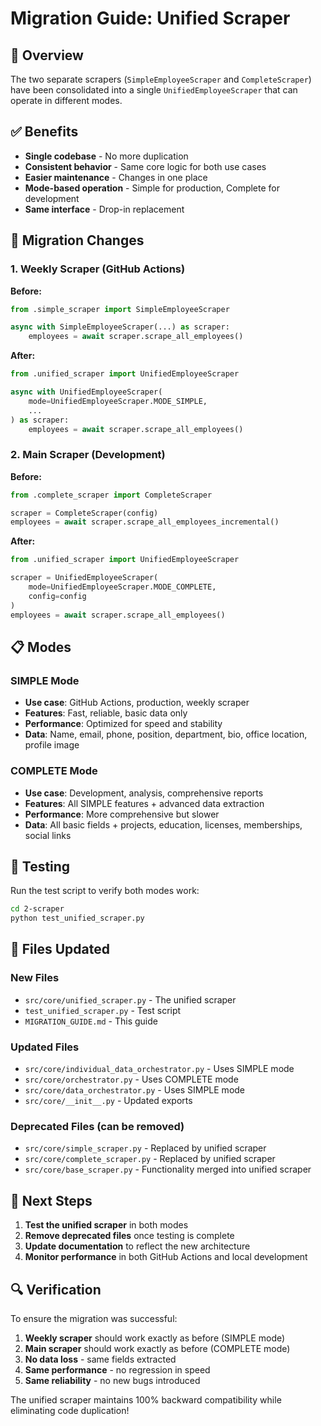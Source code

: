 # Migration Guide: Unified Scraper

## 🎯 Overview

The two separate scrapers (`SimpleEmployeeScraper` and `CompleteScraper`) have been consolidated into a single `UnifiedEmployeeScraper` that can operate in different modes.

## ✅ Benefits

- **Single codebase** - No more duplication
- **Consistent behavior** - Same core logic for both use cases
- **Easier maintenance** - Changes in one place
- **Mode-based operation** - Simple for production, Complete for development
- **Same interface** - Drop-in replacement

## 🔄 Migration Changes

### 1. Weekly Scraper (GitHub Actions)
**Before:**
```python
from .simple_scraper import SimpleEmployeeScraper

async with SimpleEmployeeScraper(...) as scraper:
    employees = await scraper.scrape_all_employees()
```

**After:**
```python
from .unified_scraper import UnifiedEmployeeScraper

async with UnifiedEmployeeScraper(
    mode=UnifiedEmployeeScraper.MODE_SIMPLE,
    ...
) as scraper:
    employees = await scraper.scrape_all_employees()
```

### 2. Main Scraper (Development)
**Before:**
```python
from .complete_scraper import CompleteScraper

scraper = CompleteScraper(config)
employees = await scraper.scrape_all_employees_incremental()
```

**After:**
```python
from .unified_scraper import UnifiedEmployeeScraper

scraper = UnifiedEmployeeScraper(
    mode=UnifiedEmployeeScraper.MODE_COMPLETE,
    config=config
)
employees = await scraper.scrape_all_employees()
```

## 📋 Modes

### SIMPLE Mode
- **Use case**: GitHub Actions, production, weekly scraper
- **Features**: Fast, reliable, basic data only
- **Performance**: Optimized for speed and stability
- **Data**: Name, email, phone, position, department, bio, office location, profile image

### COMPLETE Mode
- **Use case**: Development, analysis, comprehensive reports
- **Features**: All SIMPLE features + advanced data extraction
- **Performance**: More comprehensive but slower
- **Data**: All basic fields + projects, education, licenses, memberships, social links

## 🧪 Testing

Run the test script to verify both modes work:

```bash
cd 2-scraper
python test_unified_scraper.py
```

## 📁 Files Updated

### New Files
- `src/core/unified_scraper.py` - The unified scraper
- `test_unified_scraper.py` - Test script
- `MIGRATION_GUIDE.md` - This guide

### Updated Files
- `src/core/individual_data_orchestrator.py` - Uses SIMPLE mode
- `src/core/orchestrator.py` - Uses COMPLETE mode
- `src/core/data_orchestrator.py` - Uses SIMPLE mode
- `src/core/__init__.py` - Updated exports

### Deprecated Files (can be removed)
- `src/core/simple_scraper.py` - Replaced by unified scraper
- `src/core/complete_scraper.py` - Replaced by unified scraper
- `src/core/base_scraper.py` - Functionality merged into unified scraper

## 🚀 Next Steps

1. **Test the unified scraper** in both modes
2. **Remove deprecated files** once testing is complete
3. **Update documentation** to reflect the new architecture
4. **Monitor performance** in both GitHub Actions and local development

## 🔍 Verification

To ensure the migration was successful:

1. **Weekly scraper** should work exactly as before (SIMPLE mode)
2. **Main scraper** should work exactly as before (COMPLETE mode)
3. **No data loss** - same fields extracted
4. **Same performance** - no regression in speed
5. **Same reliability** - no new bugs introduced

The unified scraper maintains 100% backward compatibility while eliminating code duplication!
